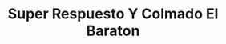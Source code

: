 ---
title: "Super Respuesto Y Colmado El Baraton"
url: /santiago/super-respuesto-y-colmado-el-baraton/
shop: Autowerkstatt
---